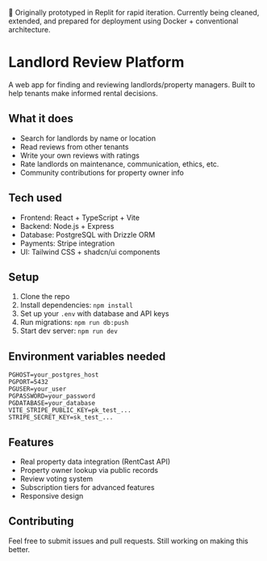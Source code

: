 🧪 Originally prototyped in Replit for rapid iteration. Currently being cleaned, extended, and prepared for deployment using Docker + conventional architecture.

# Landlord Review Platform

A web app for finding and reviewing landlords/property managers. Built to help tenants make informed rental decisions.

## What it does

- Search for landlords by name or location
- Read reviews from other tenants  
- Write your own reviews with ratings
- Rate landlords on maintenance, communication, ethics, etc.
- Community contributions for property owner info

## Tech used

- Frontend: React + TypeScript + Vite
- Backend: Node.js + Express
- Database: PostgreSQL with Drizzle ORM
- Payments: Stripe integration
- UI: Tailwind CSS + shadcn/ui components

## Setup

1. Clone the repo
2. Install dependencies: `npm install`
3. Set up your `.env` with database and API keys
4. Run migrations: `npm run db:push`
5. Start dev server: `npm run dev`

## Environment variables needed

```
PGHOST=your_postgres_host
PGPORT=5432
PGUSER=your_user
PGPASSWORD=your_password
PGDATABASE=your_database
VITE_STRIPE_PUBLIC_KEY=pk_test_...
STRIPE_SECRET_KEY=sk_test_...
```

## Features

- Real property data integration (RentCast API)
- Property owner lookup via public records
- Review voting system
- Subscription tiers for advanced features
- Responsive design

## Contributing

Feel free to submit issues and pull requests. Still working on making this better.
